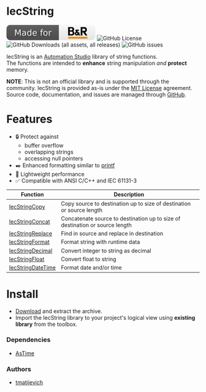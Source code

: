 # IecString

[![Made for B&R](https://raw.githubusercontent.com/hilch/BandR-badges/dfd5e264d7d2dd369fd37449605673f779db437d/Made-For-BrAutomation.svg)](https://www.br-automation.com)
![GitHub License](https://img.shields.io/github/license/tmatijevich/IecString)
![GitHub Downloads (all assets, all releases)](https://img.shields.io/github/downloads/tmatijevich/IecString/total)
![GitHub issues](https://img.shields.io/github/issues-raw/tmatijevich/IecString)

IecString is an [Automation Studio](https://www.br-automation.com/en-us/products/software/automation-software/automation-studio/) library of string functions.  
The functions are intended to **enhance** string manipulation *and* **protect** memory.

**NOTE**: This is not an official library and is supported through the community.  IecString is provided as-is under the [MIT License](https://mit-license.org/) agreement.  Source code, documentation, and issues are managed through [GitHub](https://github.com/tmatijevich/IecString).

# Features

* :lock: Protect against
    * buffer overflow
    * overlapping strings
    * accessing null pointers
* :black_nib: Enhanced formatting similar to [printf](https://cplusplus.com/reference/cstdio/printf/)
* :rocket: Lightweight performance
* :white_check_mark: Compatible with ANSI C/C++ and IEC 61131-3


Function | Description
---|---
[IecStringCopy](https://github.com/tmatijevich/IecString/blob/main/IecString.fun#L2) | Copy source to destination up to size of destination or source length
[IecStringConcat](https://github.com/tmatijevich/IecString/blob/main/IecString.fun#L10) | Concatenate source to destination up to size of destination or source length
[IecStringReplace](https://github.com/tmatijevich/IecString/blob/main/IecString.fun#L18) | Find in source and replace in destination
[IecStringFormat](https://github.com/tmatijevich/IecString/blob/main/IecString.fun#L28) | Format string with runtime data
[IecStringDecimal](https://github.com/tmatijevich/IecString/blob/main/IecString.fun#L37) | Convert integer to string as decimal
[IecStringFloat](https://github.com/tmatijevich/IecString/blob/main/IecString.fun#L47) | Convert float to string
[IecStringDateTime](https://github.com/tmatijevich/IecString/blob/main/IecString.fun#L58) | Format date and/or time

# Install

- [Download](https://github.com/tmatijevich/IecString/releases/latest/download/IecString.zip) and extract the archive.
- Import the IecString library to your project's logical view using **existing library** from the toolbox.


### Dependencies

- [AsTime](https://help.br-automation.com/#/en/4/libraries%2Fastime%2Fastime.html)

### Authors

- [tmatijevich](https://github.com/tmatijevich)
